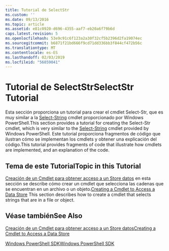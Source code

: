 ```yaml
---
title: Tutorial de SelectStr
ms.custom: ''
ms.date: 09/13/2016
ms.topic: article
ms.assetid: e81c0920-d696-4355-aaf7-eb20a6f79b6d
caps.latest.revision: 5
ms.openlocfilehash: 53e9c91c6f123a2a30f32cf5b2396d2fa19074ec
ms.sourcegitcommit: b6871f21bd666f9cd71dd336bb3f844cf472b56c
ms.translationtype: MT
ms.contentlocale: es-ES
ms.lasthandoff: 02/03/2019
ms.locfileid: "56859041"
---
```

# <a name="selectstr-tutorial"></a><span data-ttu-id="5e36c-102">Tutorial de SelectStr</span><span class="sxs-lookup"><span data-stu-id="5e36c-102">SelectStr Tutorial</span></span>

<span data-ttu-id="5e36c-103">Esta sección proporciona un tutorial para crear el cmdlet Select-Str, que es muy similar a la [Select-String](/powershell/module/microsoft.powershell.utility/select-string) cmdlet proporcionado por Windows PowerShell.</span><span class="sxs-lookup"><span data-stu-id="5e36c-103">This section provides a tutorial for creating the Select-Str cmdlet, which is very similar to the [Select-String](/powershell/module/microsoft.powershell.utility/select-string) cmdlet provided by Windows PowerShell.</span></span> <span data-ttu-id="5e36c-104">Este tutorial proporciona fragmentos de código que ilustran cómo se implementan los cmdlets y obtener una explicación del código.</span><span class="sxs-lookup"><span data-stu-id="5e36c-104">This tutorial provides fragments of code that illustrate how cmdlets are implemented, and an explanation of the code.</span></span>

## <a name="topic-in-this-tutorial"></a><span data-ttu-id="5e36c-105">Tema de este Tutorial</span><span class="sxs-lookup"><span data-stu-id="5e36c-105">Topic in this Tutorial</span></span>

<span data-ttu-id="5e36c-106">[Creación de un Cmdlet para obtener acceso a un Store datos](./creating-a-cmdlet-to-access-a-data-store.md) en esta sección se describe cómo crear un cmdlet que selecciona las cadenas que se encuentran en un archivo o un objeto.</span><span class="sxs-lookup"><span data-stu-id="5e36c-106">[Creating a Cmdlet to Access a Data Store](./creating-a-cmdlet-to-access-a-data-store.md) This section describes how to create a cmdlet that selects strings that are in a file or object.</span></span>

## <a name="see-also"></a><span data-ttu-id="5e36c-107">Véase también</span><span class="sxs-lookup"><span data-stu-id="5e36c-107">See Also</span></span>

[<span data-ttu-id="5e36c-108">Creación de un Cmdlet para obtener acceso a un Store datos</span><span class="sxs-lookup"><span data-stu-id="5e36c-108">Creating a Cmdlet to Access a Data Store</span></span>](./creating-a-cmdlet-to-access-a-data-store.md)

[<span data-ttu-id="5e36c-109">Windows PowerShell SDK</span><span class="sxs-lookup"><span data-stu-id="5e36c-109">Windows PowerShell SDK</span></span>](../windows-powershell-reference.md)
